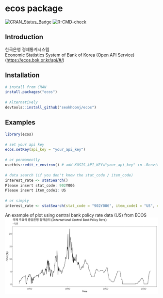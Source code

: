 # ecos package

<!-- badges: start -->

[![CRAN_Status_Badge](https://www.r-pkg.org/badges/version/ecos)](https://cran.r-project.org/package=ecos) [![R-CMD-check](https://github.com/seokhoonj/ecos/actions/workflows/R-CMD-check.yaml/badge.svg)](https://github.com/seokhoonj/ecos/actions/workflows/R-CMD-check.yaml)

<!-- badges: end -->

## Introduction

한국은행 경제통계시스템\
Economic Statistics System of Bank of Korea (Open API Service)\
(<https://ecos.bok.or.kr/api/#/>)

## Installation

``` r
# install from CRAN
install.packages("ecos")

# Alternatively
devtools::install_github("seokhoonj/ecos")  
```

## Examples

``` r
library(ecos)

# set your api key
ecos.setKey(api_key = "your_api_key")

# or permanently
usethis::edit_r_environ() # add KOSIS_API_KEY="your_api_key" in .Renviron

# data search (if you don't know the stat_code / item_code)
interest_rate <- statSearch()
Please insert stat_code: 902Y006
Please insert item_code1: US

# or simply
interest_rate <- statSearch(stat_code = "902Y006", item_code1 = "US", cycle = "M")
```

An example of plot using central bank policy rate data (US) from ECOS <img src="man/figures/README-example-1.png" alt="plot using central bank policy rate data."/>
